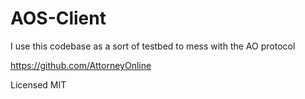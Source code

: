 # AOS-Client
I use this codebase as a sort of testbed to mess with the AO protocol

https://github.com/AttorneyOnline

Licensed MIT
